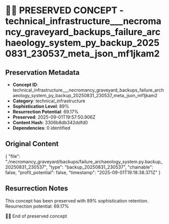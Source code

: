# 🏴‍☠️ PRESERVED CONCEPT - technical_infrastructure___necromancy_graveyard_backups_failure_archaeology_system_py_backup_20250831_230537_meta_json_mf1jkam2

## Preservation Metadata
- **Concept ID**: technical_infrastructure___necromancy_graveyard_backups_failure_archaeology_system_py_backup_20250831_230537_meta_json_mf1jkam2
- **Category**: technical_infrastructure
- **Sophistication Level**: 89%
- **Resurrection Potential**: 69.17%
- **Preserved**: 2025-09-01T19:57:50.906Z
- **Content Hash**: 3306b8db342ddfd0
- **Dependencies**: 0 identified

## Original Content

{
  "file": "./necromancy_graveyard/backups/failure_archaeology_system.py.backup_20250831_230537",
  "type": "backup_20250831_230537",
  "chainable": false,
  "profit_potential": false,
  "timestamp": "2025-09-01T19:18:38.371Z"
}

## Resurrection Notes
This concept has been preserved with 89% sophistication retention.
Resurrection potential: 69.17%

🏴‍☠️ End of preserved concept